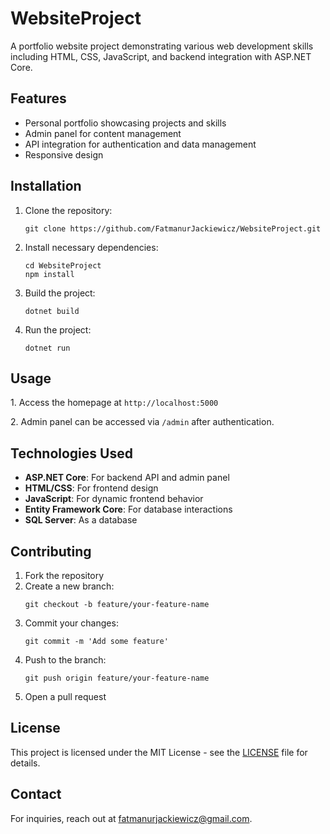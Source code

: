 <!DOCTYPE html>
<html lang="en">
<head>
    <meta charset="UTF-8">
    <meta name="viewport" content="width=device-width, initial-scale=1.0">
</head>
<body>
<h1>WebsiteProject</h1>

<p>A portfolio website project demonstrating various web development skills including HTML, CSS, JavaScript, and backend integration with ASP.NET Core.</p>

<h2>Features</h2>
<ul>
    <li>Personal portfolio showcasing projects and skills</li>
    <li>Admin panel for content management</li>
    <li>API integration for authentication and data management</li>
    <li>Responsive design</li>
</ul>

<h2>Installation</h2>
<ol>
    <li>Clone the repository:
        <pre><code>git clone https://github.com/FatmanurJackiewicz/WebsiteProject.git</code></pre>
    </li>
    <li>Install necessary dependencies:
        <pre><code>cd WebsiteProject
npm install</code></pre>
    </li>
    <li>Build the project:
        <pre><code>dotnet build</code></pre>
    </li>
    <li>Run the project:
        <pre><code>dotnet run</code></pre>
    </li>
</ol>

<h2>Usage</h2>
<p>1. Access the homepage at <code>http://localhost:5000</code></p>
<p>2. Admin panel can be accessed via <code>/admin</code> after authentication.</p>

<h2>Technologies Used</h2>
<ul>
    <li><strong>ASP.NET Core</strong>: For backend API and admin panel</li>
    <li><strong>HTML/CSS</strong>: For frontend design</li>
    <li><strong>JavaScript</strong>: For dynamic frontend behavior</li>
    <li><strong>Entity Framework Core</strong>: For database interactions</li>
    <li><strong>SQL Server</strong>: As a database</li>
</ul>
<h2>Contributing</h2>
<ol>
    <li>Fork the repository</li>
    <li>Create a new branch:
        <pre><code>git checkout -b feature/your-feature-name</code></pre>
    </li>
    <li>Commit your changes:
        <pre><code>git commit -m 'Add some feature'</code></pre>
    </li>
    <li>Push to the branch:
        <pre><code>git push origin feature/your-feature-name</code></pre>
    </li>
    <li>Open a pull request</li>
</ol>

<h2>License</h2>
<p>This project is licensed under the MIT License - see the <a href="LICENSE">LICENSE</a> file for details.</p>

<h2>Contact</h2>
<p>For inquiries, reach out at <a href="mailto:fatmanurjackiewicz@gmail.com">fatmanurjackiewicz@gmail.com</a>.</p>

</body>
</html>
